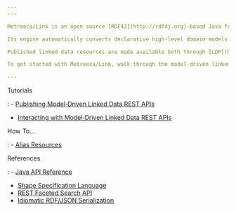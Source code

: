 ```yaml
---
---

Metreeca/Link is an open source [RDF4J](http://rdf4j.org)-based Java framework enabling rapid development of RESTful linked data services.

Its engine automatically converts declarative high-level domain models defined with [SHACL](https://www.w3.org/TR/shacl/) and [SPARQL](https://www.w3.org/TR/sparql11-overview/) into extended linked data APIs supporting faceted search, data validation and fine‑grained role‑based read/write access control rules.

Published linked data resources are made available both through [LDP](https://www.w3.org/TR/ldp-primer/) and idiomatic REST/JSON APIs, supporting standardized access from third-party clients and completely shielding front‑end developers from linked data technicalities.

To get started with Metreeca/Link, walk through the model‑driven linked data [publishing](tutorials/publish-ldp-apis) and [interaction](tutorials/interact-with-ldp-apis) tutorials.

---
```


Tutorials

: - [Publishing Model‑Driven Linked Data REST APIs](tutorials/publishing-ldp-apis)
- [Interacting with Model‑Driven Linked Data REST APIs](tutorials/interacting-with-ldp-apis)

How To…

: - [Alias Resources](how-to/alias-resources)

References

: - [Java API Reference](javadocs/index.html)
- [Shape Specification Language](references/spec-language)
- [REST Faceted Search API](references/faceted-search)
- [Idiomatic RDF/JSON Serialization](references/idiomatic-json)
<!-- - [FAQs and Known Issues](faqs) -->

